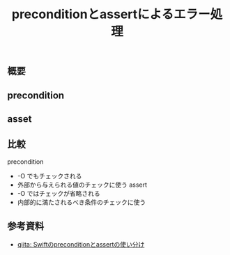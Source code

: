 ﻿---
title: preconditionとassertによるエラー処理
category: Swift
tags:
  - Swift
updated_at: ''
id: f55ea270-3ce3-42ae-b2e7-57d27dc13b4a
---

<!-- more -->

## 概要

## precondition

## asset

## 比較
precondition
 - -O でもチェックされる
 - 外部から与えられる値のチェックに使う
assert
 - -O ではチェックが省略される
 - 内部的に満たされるべき条件のチェックに使う


## 参考資料

- [qiita: Swiftのpreconditionとassertの使い分け](https://qiita.com/koher/items/ca7f388ab2a4e6747339)
